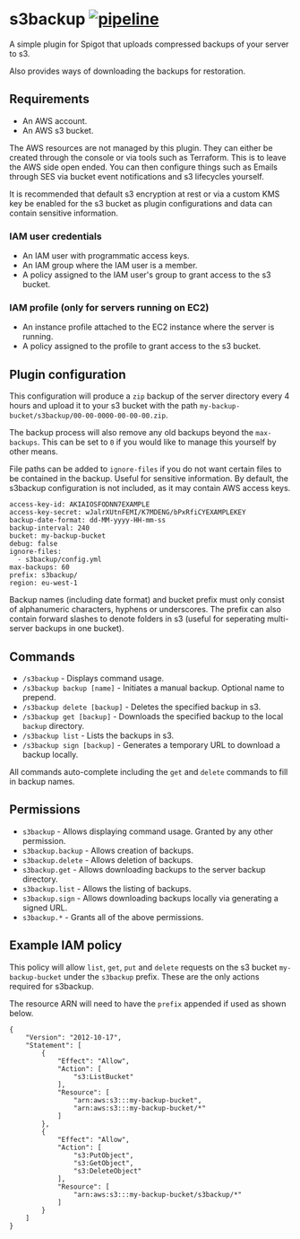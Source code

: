 # s3backup [![pipeline](https://gitlab.com/steve.stonehouse/s3backup/badges/master/pipeline.svg)](https://gitlab.com/steve-stonehouse/s3backup/commits/master)
A simple plugin for Spigot that uploads compressed backups of your server to s3.

Also provides ways of downloading the backups for restoration.

## Requirements
 - An AWS account.
 - An AWS s3 bucket.

The AWS resources are not managed by this plugin. They can either be created through the console or via tools such as Terraform. This is to leave the AWS side open ended. You can then configure things such as Emails through SES via bucket event notifications and s3 lifecycles yourself.

It is recommended that default s3 encryption at rest or via a custom KMS key be enabled for the s3 bucket as plugin configurations and data can contain sensitive information.

 ### IAM user credentials
 - An IAM user with programmatic access keys.
 - An IAM group where the IAM user is a member.
 - A policy assigned to the IAM user's group to grant access to the s3 bucket.

### IAM profile (only for servers running on EC2)
- An instance profile attached to the EC2 instance where the server is running.
- A policy assigned to the profile to grant access to the s3 bucket.

## Plugin configuration
This configuration will produce a `zip` backup of the server directory every 4 hours and upload it to your s3 bucket with the path `my-backup-bucket/s3backup/00-00-0000-00-00-00.zip`.

The backup process will also remove any old backups beyond the `max-backups`. This can be set to `0` if you would like to manage this yourself by other means.

File paths can be added to `ignore-files` if you do not want certain files to be contained in the backup. Useful for sensitive information. By default, the s3backup configuration is not included, as it may contain AWS access keys.
```
access-key-id: AKIAIOSFODNN7EXAMPLE
access-key-secret: wJalrXUtnFEMI/K7MDENG/bPxRfiCYEXAMPLEKEY
backup-date-format: dd-MM-yyyy-HH-mm-ss
backup-interval: 240
bucket: my-backup-bucket
debug: false
ignore-files:
  - s3backup/config.yml
max-backups: 60
prefix: s3backup/
region: eu-west-1
```

Backup names (including date format) and bucket prefix must only consist of alphanumeric characters, hyphens or underscores. The prefix can also contain forward slashes to denote folders in s3 (useful for seperating multi-server backups in one bucket).

## Commands
- `/s3backup` - Displays command usage.
- `/s3backup backup [name]` - Initiates a manual backup. Optional name to prepend.
- `/s3backup delete [backup]` - Deletes the specified backup in s3.
- `/s3backup get [backup]` - Downloads the specified backup to the local `backup` directory.
- `/s3backup list` - Lists the backups in s3.
- `/s3backup sign [backup]` - Generates a temporary URL to download a backup locally.

All commands auto-complete including the `get` and `delete` commands to fill in backup names.

## Permissions
- `s3backup` - Allows displaying command usage. Granted by any other permission.
- `s3backup.backup` - Allows creation of backups.
- `s3backup.delete` - Allows deletion of backups.
- `s3backup.get` - Allows downloading backups to the server backup directory.
- `s3backup.list` - Allows the listing of backups.
- `s3backup.sign` - Allows downloading backups locally via generating a signed URL.
- `s3backup.*` - Grants all of the above permissions.

## Example IAM policy
This policy will allow `list`, `get`, `put` and `delete` requests on the s3 bucket `my-backup-bucket` under the `s3backup` prefix. These are the only actions required for s3backup.

The resource ARN will need to have the `prefix` appended if used as shown below.
```
{
    "Version": "2012-10-17",
    "Statement": [
        {
            "Effect": "Allow",
            "Action": [
                "s3:ListBucket"
            ],
            "Resource": [
                "arn:aws:s3:::my-backup-bucket",
                "arn:aws:s3:::my-backup-bucket/*"
            ]
        },
        {
            "Effect": "Allow",
            "Action": [
                "s3:PutObject",
                "s3:GetObject",
                "s3:DeleteObject"
            ],
            "Resource": [
                "arn:aws:s3:::my-backup-bucket/s3backup/*"
            ]
        }
    ]
}
```